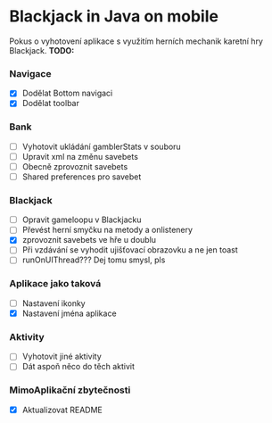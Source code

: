 # Blackjack in Java on mobile
Pokus o vyhotovení aplikace s využitím herních mechanik karetní hry Blackjack. 
**TODO:**
### Navigace

- [x] Dodělat Bottom navigaci
- [x] Dodělat toolbar

### Bank
- [ ] Vyhotovit ukládání gamblerStats v souboru
- [ ] Upravit xml na změnu savebets
- [ ] Obecně zprovoznit savebets
- [ ] Shared preferences pro savebet

### Blackjack
- [ ] Opravit gameloopu v Blackjacku
- [ ] Převést herní smyčku na metody a onlistenery
- [x] zprovoznit savebets ve hře u doublu
- [ ] Při vzdávání se vyhodit ujišťovací obrazovku a ne jen toast
- [ ] runOnUIThread??? Dej tomu smysl, pls

### Aplikace jako taková
- [ ] Nastavení ikonky
- [x] Nastavení jména aplikace

### Aktivity
- [ ] Vyhotovit jiné aktivity
- [ ] Dát aspoň něco do těch aktivit

### MimoAplikační zbytečnosti
- [x] Aktualizovat README